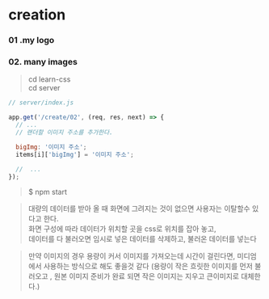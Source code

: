 # creation

### 01 .my logo

### 02. many images

> cd learn-css <br>
> cd server<br>

```js
// server/index.js

app.get('/create/02', (req, res, next) => {
  // ...
  // 랜더할 이미지 주소를 추가한다.

  bigImg: '이미지 주소';
  items[i]['bigImg'] = '이미지 주소';

  //  ...
});
```

> \$ npm start

> 대량의 데이터를 받아 올 때 화면에 그려지는 것이 없으면 사용자는 이탈할수 있다고 한다.<br>
> 화면 구성에 따라 데이터가 위치할 곳을 css로 위치를 잡아 놓고,<br>
> 데이터를 다 불러오면 임시로 넣은 데이터를 삭제하고, 불러온 데이터를 넣는다

> 만약 이미지의 경우 용량이 커서 이미지를 가져오는데 시간이 걸린다면, 미디엄에서 사용하는 방식으로 해도 좋을것 같다
> (용량이 작은 흐릿한 이미지를 먼저 불러오고 , 원본 이미지 준비가 완료 되면 작은 이미지는 지우고 큰이미지로 대체한다.)
